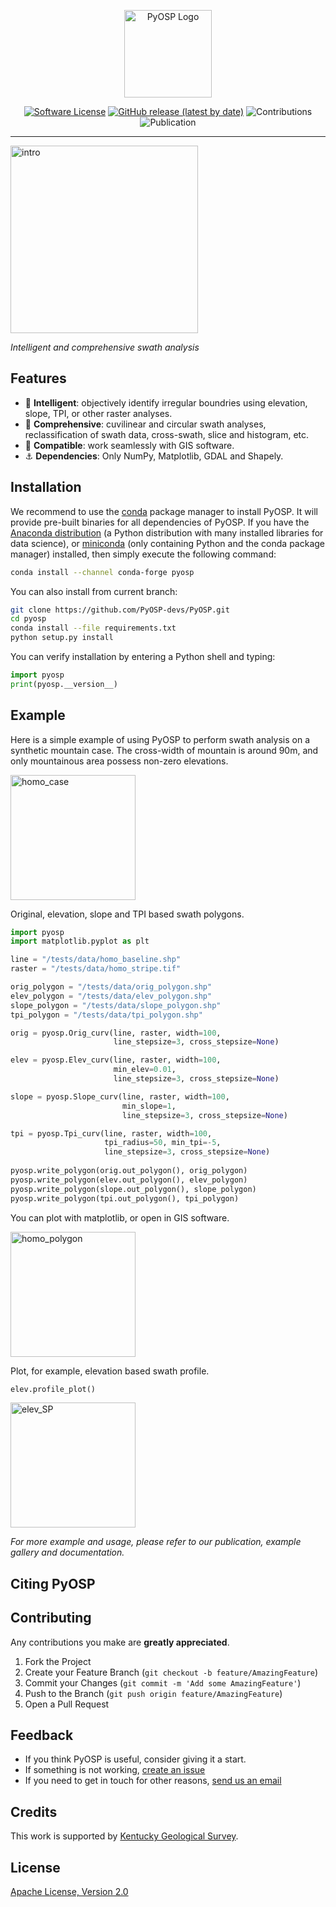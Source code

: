 <p align="center">
  <img alt="PyOSP Logo" src="https://i.imgur.com/KNdbtaJ.png" height="140" /></p>
  <p align="center">
    <a href="/LICENSE"><img alt="Software License" src="https://img.shields.io/github/license/yzh211/PyOSP?style=flat-square"></a>
    <a href="/Release"><img alt="GitHub release (latest by date)" src="https://img.shields.io/github/v/release/yzh211/PyOSP?style=flat-square"></a>
    <img alt="Contributions" src="https://img.shields.io/badge/contributions-welcome-orange?style=flat-square"></a>
    <img alt="Publication" src="https://img.shields.io/badge/Publication-Geomorphology-blue?style=flat-square"></a>
  </p>
</p>

---

<img alt="intro" src="https://i.imgur.com/7jkyyog.gif" height="300"/></p>
_Intelligent and comprehensive swath analysis_

## Features

- :gem: **Intelligent**: objectively identify irregular boundries using elevation, slope, TPI, or other raster analyses.
- :milky_way: **Comprehensive**: cuvilinear and circular swath analyses, reclassification of swath data, cross-swath, slice and histogram, etc.  
- :two_women_holding_hands: **Compatible**: work seamlessly with GIS software.
- :anchor: **Dependencies**: Only NumPy, Matplotlib, GDAL and Shapely.

## Installation
We recommend to use the [conda](https://conda.io/en/latest/) package manager to install PyOSP. It will provide pre-built binaries for all dependencies of PyOSP. If you have the [Anaconda distribution](https://www.anaconda.com/) (a Python distribution with many installed libraries for data science), or [miniconda](https://docs.conda.io/en/latest/miniconda.html) (only containing Python and the conda package manager) installed, then simply execute the following command:

```bash
conda install --channel conda-forge pyosp 
```

You can also install from current branch:

```bash
git clone https://github.com/PyOSP-devs/PyOSP.git
cd pyosp
conda install --file requirements.txt
python setup.py install
```

You can verify installation by entering a Python shell and typing:

```python
import pyosp
print(pyosp.__version__)
```

## Example
Here is a simple example of using PyOSP to perform swath analysis on a synthetic mountain case. The cross-width of mountain is around 90m, and only mountainous area possess non-zero elevations. 

<img alt="homo_case" src="https://i.imgur.com/nSFSqxo.png" height="200"/></p>

Original, elevation, slope and TPI based swath polygons.

```python
import pyosp
import matplotlib.pyplot as plt

line = "/tests/data/homo_baseline.shp"
raster = "/tests/data/homo_stripe.tif"

orig_polygon = "/tests/data/orig_polygon.shp"
elev_polygon = "/tests/data/elev_polygon.shp"
slope_polygon = "/tests/data/slope_polygon.shp"
tpi_polygon = "/tests/data/tpi_polygon.shp"

orig = pyosp.Orig_curv(line, raster, width=100,
                       line_stepsize=3, cross_stepsize=None)

elev = pyosp.Elev_curv(line, raster, width=100,
                       min_elev=0.01,
                       line_stepsize=3, cross_stepsize=None)

slope = pyosp.Slope_curv(line, raster, width=100,
                         min_slope=1,
                         line_stepsize=3, cross_stepsize=None)

tpi = pyosp.Tpi_curv(line, raster, width=100,
                     tpi_radius=50, min_tpi=-5,
                     line_stepsize=3, cross_stepsize=None)
                
pyosp.write_polygon(orig.out_polygon(), orig_polygon)
pyosp.write_polygon(elev.out_polygon(), elev_polygon)
pyosp.write_polygon(slope.out_polygon(), slope_polygon)
pyosp.write_polygon(tpi.out_polygon(), tpi_polygon)
```

You can plot with matplotlib, or open in GIS software.

<img alt="homo_polygon" src="https://i.imgur.com/nLgQEsJ.jpg" height="200"/></p>

Plot, for example, elevation based swath profile.

```python
elev.profile_plot()
```

<img alt="elev_SP" src="https://i.imgur.com/0taXAhF.jpg.jpg" height="200"/></p>

_For more example and usage, please refer to our publication, example gallery and documentation._

## Citing PyOSP

## Contributing

Any contributions you make are **greatly appreciated**.

1. Fork the Project
2. Create your Feature Branch (`git checkout -b feature/AmazingFeature`)
3. Commit your Changes (`git commit -m 'Add some AmazingFeature'`)
4. Push to the Branch (`git push origin feature/AmazingFeature`)
5. Open a Pull Request

## Feedback

- If you think PyOSP is useful, consider giving it a start.
- If something is not working, [create an issue](https://github.com/PyOSP-devs/PyOSP/issues/new)
- If you need to get in touch for other reasons, [send us an email](yichuan211@gmail.com)

## Credits
This work is supported by [Kentucky Geological Survey](https://www.uky.edu/KGS/).

## License
[Apache License, Version 2.0](https://github.com/PyOSP-devs/PyOSP/blob/master/LICENSE)

